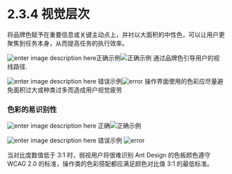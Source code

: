 # 2.3.4 视觉层次

将品牌色赋予在重要信息或关键主动点上，并衬以大面积的中性色，可以让用户更聚焦到任务本身，从而提高任务的执行效率。

![enter image description here](https://zos.alipayobjects.com/rmsportal/ADUfVlZwjziJRUQSMbMt.png)正确示例![正确示例](http://img.hb.aicdn.com/b49d5ad38bcfc1a03cba2b5f576ba413db11d2641d34-E9Mdqo_fw658)
通过品牌色引导用户的视线路径.



![enter image description here](https://zos.alipayobjects.com/rmsportal/RmSDSeAAYphuiDFszIMa.png)
错误示例![error](http://7xtoga.com1.z0.glb.clouddn.com/snipaste20170517_172651.png)
操作界面使用的色彩应尽量避免面积过大或种类过多而造成用户视觉疲劳


### 色彩的易识别性

![enter image description here](https://zos.alipayobjects.com/rmsportal/jeyvhMIQgoPUotNerRGy.png)
正确![正确示例](http://img.hb.aicdn.com/b49d5ad38bcfc1a03cba2b5f576ba413db11d2641d34-E9Mdqo_fw658)

![enter image description here](https://zos.alipayobjects.com/rmsportal/ppdlrVnFCsYVicjDrnzi.png)
错误示例 ![error](http://7xtoga.com1.z0.glb.clouddn.com/snipaste20170517_172651.png)

当对比度数值低于 3:1 时，弱视用户将很难识别
Ant Design 的色板颜色遵守 WCAG 2.0 的标准，操作类的色彩搭配都应满足颜色对比值 3:1 的最低标准。
